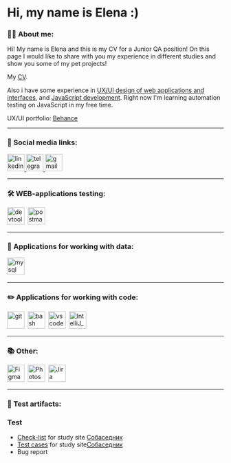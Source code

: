 # Hi, my name is Elena :)

### 👨‍💻 About me:

Hi! My name is Elena and this is my CV for a Junior QA position! On this page I would like to share with you my experience in different studies and show you some of my pet projects!

My <a href="https://drive.google.com/file/d/1OnlbBV8fYpI6bFuL4Aghej99Es9gJNFU/view?usp=sharing">CV<a>.

Also i have some experience in <a href="https://www.linkedin.com/in/elena-gitarina/details/education/1635484642610/single-media-viewer/?profileId=ACoAAC9QVv8B0tX9CzR3GquQ2PH4IWXq6vSdiko">UX/UI design of web applications and interfaces</a>, and <a href="https://www.linkedin.com/in/elena-gitarina/details/education/1635484646060/single-media-viewer/?profileId=ACoAAC9QVv8B0tX9CzR3GquQ2PH4IWXq6vSdiko"> JavaScript development</a>. Right now I'm learning automation testing on JavaScript in my free time.

UX/UI portfolio: <a href="https://www.behance.net/flamyfoxie">Behance</a>

---

### 🤝 Social media links:
<p>
    <a href="https://www.linkedin.com/in/elena-gitarina/">
      <img src="https://upload.wikimedia.org/wikipedia/commons/thumb/8/81/LinkedIn_icon.svg/2048px-LinkedIn_icon.svg.png" width="40" height="40" alt="linkedin" />
    </a>
    <a href="https://t.me/umbralmoon">
      <img src="https://upload.wikimedia.org/wikipedia/commons/thumb/8/82/Telegram_logo.svg/2048px-Telegram_logo.svg.png" width="40" height="40" alt="telegram" />
    </a>
    <a href= "mailto:skytempleris@gmail.com"><img src="https://img.icons8.com/?size=512&id=P7UIlhbpWzZm&format=png" width="40" height="40" alt="gmail"/></a>
 </p>

---

### 🛠 WEB-applications testing:

<div>
  <img src="https://d33wubrfki0l68.cloudfront.net/38b5c953a4667366685d55db55d057c86db1fc54/a0fdc/static/acae6b24d940347661ca901ea07f47c1/chrome-dev-logo-icon.png" title="devtools" alt="devtools" width="40" height="40"/>&nbsp
  <img src="https://seeklogo.com/images/P/postman-logo-0087CA0D15-seeklogo.com.png" title="postman" alt="postman" width="40" height="40"/>&nbsp
</div>

---

### 💾 Applications for working with data:

<div>
  <img src="https://cdn.jsdelivr.net/gh/devicons/devicon/icons/mysql/mysql-original.svg" title="mysql" alt="mysql" width="40" height="40"/>&nbsp
</div>

---

### ✏️ Applications for working with code:

<div>
  <img src="https://cdn.jsdelivr.net/gh/devicons/devicon/icons/git/git-original.svg" title="git" alt="git" width="40" height="40"/>&nbsp
  <img src="https://upload.wikimedia.org/wikipedia/commons/thumb/4/4b/Bash_Logo_Colored.svg/1024px-Bash_Logo_Colored.svg.png?20180723054350" title="bash" alt="bash" width="40" height="40"/>&nbsp
  <img src="https://cdn.jsdelivr.net/gh/devicons/devicon/icons/vscode/vscode-original.svg" title="vscode" alt="vscode" width="40" height="40"/>&nbsp
  <img src="https://upload.wikimedia.org/wikipedia/commons/thumb/9/9c/IntelliJ_IDEA_Icon.svg/512px-IntelliJ_IDEA_Icon.svg.png" title="IntelliJ_IDEA" alt="IntelliJ_IDEA" width="40" height="40"/>&nbsp
</div>

---

### 📚 Other:
<div>
<img src="https://encrypted-tbn0.gstatic.com/images?q=tbn:ANd9GcS5sUpfUvJRtNSF3sriKoMNMo0hkEQPPSbcxg&usqp=CAU" title="Figma" alt="Figma" width="40" height="40"/>&nbsp
<img src="https://upload.wikimedia.org/wikipedia/commons/thumb/a/af/Adobe_Photoshop_CC_icon.svg/2101px-Adobe_Photoshop_CC_icon.svg.png" title="Photoshop" alt="Photoshop" width="40" height="40"/>&nbsp
<img src="https://encrypted-tbn0.gstatic.com/images?q=tbn:ANd9GcRzMBlC53RmPccg8Z04qM9RzGuNMEDWOOwPZYDglvYuWld-J3UZoSHkGTnRAvanTv03hk4&usqp=CAU" title="Jira" alt="Jira" width="40" height="40"/>&nbsp
</div>

---

### 📁 Test artifacts:

<div>
<h3>Test</h3>
<ul>
    <li><a href="https://docs.google.com/document/d/1k2OnRVfZK9hAKzMCGP0ftFdArEHOpdjIhUl49UGH5js/edit?usp=sharing">Check-list</a> for study site <a href="https://guru.qahacking.ru/">Собаседник</a></li>
    <li><a href="https://docs.google.com/document/d/1YqavEx1kcxoRA27ETtbE5yrXjPyZT8BVNAmL6pxNz_0/edit?usp=sharing">Test cases</a> for study site<a href="https://guru.qahacking.ru/">Собаседник</a></li>
    <li>Bug report</li>
</ul>
</div>
